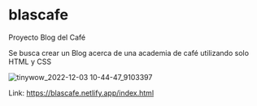 # blascafe
Proyecto Blog del Café

Se busca crear un Blog acerca de una academia de café utilizando solo HTML y CSS


![tinywow_2022-12-03 10-44-47_9103397](https://user-images.githubusercontent.com/81719352/205444077-925c7fe6-9752-48b6-9325-938f3b0d5912.gif)

Link: https://blascafe.netlify.app/index.html
